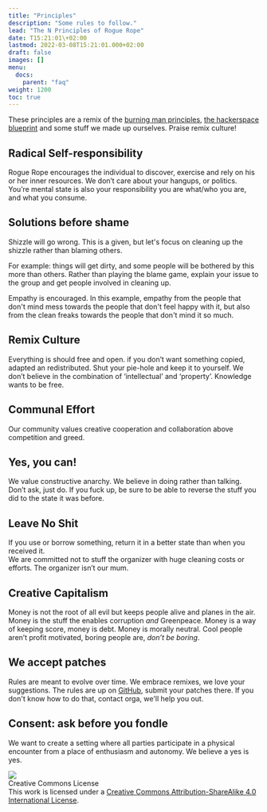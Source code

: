 ```yaml
---
title: "Principles"
description: "Some rules to follow."
lead: "The N Principles of Rogue Rope"
date: T15:21:01\+02:00
lastmod: 2022-03-08T15:21:01.000+02:00
draft: false
images: []
menu: 
  docs:
    parent: "faq"
weight: 1200
toc: true
---
```

These principles are a remix of the [burning man principles](https://burningman.org/culture/philosophical-center/10-principles/), [the hackerspace blueprint](https://hackerspace.design/) and some stuff we made up ourselves. Praise remix culture!

## Radical Self-responsibility

Rogue Rope encourages the individual to discover, exercise and rely on his or her inner resources. We don’t care about your hangups, or politics.  
You’re mental state is also your responsibility you are what/who you are, and what you consume.

## Solutions before shame

Shizzle will go wrong. This is a given, but let's focus on cleaning up the shizzle rather than blaming others.

For example: things will get dirty, and some people will be bothered by this more than others. Rather than playing the blame game, explain your issue to the group and get people involved in cleaning up. 

Empathy is encouraged. In this example, empathy from the people that don't mind mess towards the people that don't feel happy with it, but also from the clean freaks towards the people that don't mind it so much.

## Remix Culture 

Everything is should free and open. if you don’t want something copied, adapted an redistributed. Shut your pie-hole and keep it to yourself. We don’t believe in the combination of ‘intellectual’ and ‘property’. Knowledge wants to be free.

## Communal Effort

Our community values creative cooperation and collaboration above competition and greed.

## Yes, you can! 

We value constructive anarchy. We believe in doing rather than talking. Don’t ask, just do. If you fuck up, be sure to be able to reverse the stuff you did to the state it was before.

## Leave No Shit 

If you use or borrow something, return it in a better state than when you received it.  
We are committed not to stuff the organizer with huge cleaning costs or efforts. The organizer isn’t our mum.

## Creative Capitalism

Money is not the root of all evil but keeps people alive and planes in the air. Money is  the stuff the enables corruption _and_ Greenpeace. Money is a way of keeping score, money is debt. Money is morally neutral. Cool people aren’t profit motivated, boring people are, _don’t be boring_.

## We accept patches

Rules are meant to evolve over time. We embrace remixes, we love your suggestions. The rules are up on [GitHub](https://github.com/RogueRope/SurvivalGuide), submit your patches there. If you don't know how to do that, contact orga, we'll help you out.

## Consent: ask before you fondle

We want to create a setting where all parties participate in a physical encounter from a place of enthusiasm and autonomy. We believe a yes is yes.

![](https://i.imgur.com/WOlaU4c.png)  
Creative Commons License  
This work is licensed under a [Creative Commons Attribution-ShareAlike 4.0 International License](https://creativecommons.org/licenses/by-sa/4.0/).

